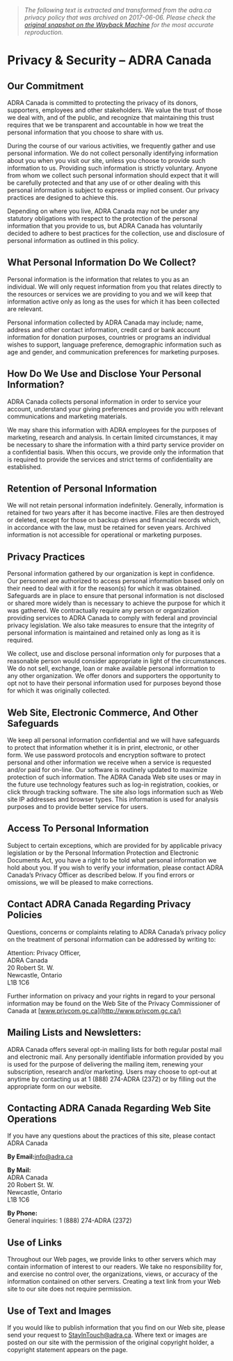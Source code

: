 > *The following text is extracted and transformed from the adra.ca privacy policy that was archived on 2017-06-06. Please check the [original snapshot on the Wayback Machine](https://web.archive.org/web/20170606164847id_/http%3A//www.adra.ca/privacy) for the most accurate reproduction.*

# Privacy & Security – ADRA Canada

## Our Commitment

ADRA Canada is committed to protecting the privacy of its donors, supporters, employees and other stakeholders. We value the trust of those we deal with, and of the public, and recognize that maintaining this trust requires that we be transparent and accountable in how we treat the personal information that you choose to share with us.

During the course of our various activities, we frequently gather and use personal information. We do not collect personally identifying information about you when you visit our site, unless you choose to provide such information to us. Providing such information is strictly voluntary. Anyone from whom we collect such personal information should expect that it will be carefully protected and that any use of or other dealing with this personal information is subject to express or implied consent. Our privacy practices are designed to achieve this.

Depending on where you live, ADRA Canada may not be under any statutory obligations with respect to the protection of the personal information that you provide to us, but ADRA Canada has voluntarily decided to adhere to best practices for the collection, use and disclosure of personal information as outlined in this policy.

## What Personal Information Do We Collect?

Personal information is the information that relates to you as an individual. We will only request information from you that relates directly to the resources or services we are providing to you and we will keep that information active only as long as the uses for which it has been collected are relevant.

Personal information collected by ADRA Canada may include; name, address and other contact information, credit card or bank account information for donation purposes, countries or programs an individual wishes to support, language preference, demographic information such as age and gender, and communication preferences for marketing purposes.

## How Do We Use and Disclose Your Personal Information?

ADRA Canada collects personal information in order to service your account, understand your giving preferences and provide you with relevant communications and marketing materials.

We may share this information with ADRA employees for the purposes of marketing, research and analysis. In certain limited circumstances, it may be necessary to share the information with a third party service provider on a confidential basis. When this occurs, we provide only the information that is required to provide the services and strict terms of confidentiality are established.

## Retention of Personal Information

We will not retain personal information indefinitely. Generally, information is retained for two years after it has become inactive. Files are then destroyed or deleted, except for those on backup drives and financial records which, in accordance with the law, must be retained for seven years. Archived information is not accessible for operational or marketing purposes.

## Privacy Practices

Personal information gathered by our organization is kept in confidence. Our personnel are authorized to access personal information based only on their need to deal with it for the reason(s) for which it was obtained. Safeguards are in place to ensure that personal information is not disclosed or shared more widely than is necessary to achieve the purpose for which it was gathered. We contractually require any person or organization providing services to ADRA Canada to comply with federal and provincial privacy legislation. We also take measures to ensure that the integrity of personal information is maintained and retained only as long as it is required.

We collect, use and disclose personal information only for purposes that a reasonable person would consider appropriate in light of the circumstances. We do not sell, exchange, loan or make available personal information to any other organization. We offer donors and supporters the opportunity to opt not to have their personal information used for purposes beyond those for which it was originally collected.

## Web Site, Electronic Commerce, And Other Safeguards

We keep all personal information confidential and we will have safeguards to protect that information whether it is in print, electronic, or other form. We use password protocols and encryption software to protect personal and other information we receive when a service is requested and/or paid for on-line. Our software is routinely updated to maximize protection of such information. The ADRA Canada Web site uses or may in the future use technology features such as log-in registration, cookies, or click through tracking software. The site also logs information such as Web site IP addresses and browser types. This information is used for analysis purposes and to provide better service for users.

## Access To Personal Information

Subject to certain exceptions, which are provided for by applicable privacy legislation or by the Personal Information Protection and Electronic Documents Act, you have a right to be told what personal information we hold about you. If you wish to verify your information, please contact ADRA Canada’s Privacy Officer as described below. If you find errors or omissions, we will be pleased to make corrections.

## Contact ADRA Canada Regarding Privacy Policies

Questions, concerns or complaints relating to ADRA Canada’s privacy policy on the treatment of personal information can be addressed by writing to:

Attention: Privacy Officer,  
ADRA Canada  
20 Robert St. W.  
Newcastle, Ontario  
L1B 1C6

Further information on privacy and your rights in regard to your personal information may be found on the Web Site of the Privacy Commissioner of Canada at [www.privcom.gc.ca](http://www.privcom.gc.ca/)

## Mailing Lists and Newsletters:

ADRA Canada offers several opt-in mailing lists for both regular postal mail and electronic mail. Any personally identifiable information provided by you is used for the purpose of delivering the mailing item, renewing your subscription, research and/or marketing. Users may choose to opt-out at anytime by contacting us at 1 (888) 274-ADRA (2372) or by filling out the appropriate form on our website.

## Contacting ADRA Canada Regarding Web Site Operations

If you have any questions about the practices of this site, please contact ADRA Canada

**By Email:**[info@adra.ca](mailto:info@adra.ca)

**By Mail:**  
ADRA Canada  
20 Robert St. W.  
Newcastle, Ontario  
L1B 1C6

**By Phone:**  
General inquiries: 1 (888) 274-ADRA (2372)

## Use of Links

Throughout our Web pages, we provide links to other servers which may contain information of interest to our readers. We take no responsibility for, and exercise no control over, the organizations, views, or accuracy of the information contained on other servers. Creating a text link from your Web site to our site does not require permission.

## Use of Text and Images

If you would like to publish information that you find on our Web site, please send your request to StayInTouch@adra.ca. Where text or images are posted on our site with the permission of the original copyright holder, a copyright statement appears on the page.
